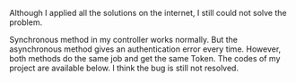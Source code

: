 Although I applied all the solutions on the internet, I still could not solve the problem.

Synchronous method in my controller works normally.
But the asynchronous method gives an authentication error every time.
However, both methods do the same job and get the same Token.
The codes of my project are available below.
I think the bug is still not resolved.
